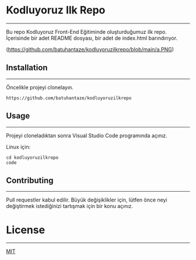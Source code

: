 # Kodluyoruz Ilk Repo
***
Bu repo Kodluyoruz Front-End Eğitiminde oluşturduğumuz ilk repo. İçerisinde bir adet README dosyası, bir adet de index.html barındırıyor.

(https://github.com/batuhantaze/kodluyoruzilkrepo/blob/main/a.PNG)

## Installation
***
Öncelikle projeyi clonelayın.

```
https://github.com/batuhantaze/kodluyoruzilkrepo
```

## Usage
***
Projeyi cloneladıktan sonra Visual Studio Code programında açınız.

Linux için:
```
cd kodluyoruzilkrepo
code
```
## Contributing
***
Pull requestler kabul edilir. Büyük değişiklikler için, lütfen önce neyi değiştirmek istediğinizi tartışmak için bir konu açınız.

# License
***
[MIT](https://choosealicense.com/licenses/mit/)
